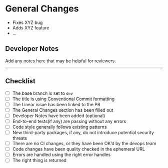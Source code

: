 # General Changes

-   Fixes XYZ bug
-   Adds XYZ feature
-   …

## Developer Notes

Add any notes here that may be helpful for reviewers.

---

## Checklist

-   [ ] The base branch is set to `dev`
-   [ ] The title is using [Conventional Commit](https://www.conventionalcommits.org/en/v1.0.0/) formatting
-   [ ] The Linear issue has been linked to the PR
-   [ ] The General Changes section has been filled out
-   [ ] Developer Notes have been added (optional)
-   [ ] End-to-end tests(if any) are passing without any errors
-   [ ] Code style generally follows existing patterns
-   [ ] New third-party packages, if any, do not introduce potential security threats
-   [ ] There are no CI changes, or they have been OK’d by the devops team
-   [ ] Code changes have been quality checked in the ephemeral URL
-   [ ] Errors are handled using the right error handles
-   [ ] The right thing is returned

